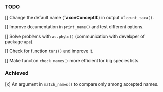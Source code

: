### TODO

[] Change the default name (**TaxonConceptID**) in output of `count_taxa()`.

[] Improve documentation in `print_name()` and test different options.

[] Solve problems with `as.phylo()` (communication with developer of package `ape`).

[] Check for function `tnrs()` and improve it.

[] Make function `check_names()` more efficient for big species lists.

### Achieved

[x] An argument in `match_names()` to compare only among accepted names.
